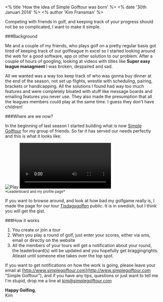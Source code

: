 <% title 'How the idea of Simple Golftour was born' %>
<% date '30th Januari 2014' %>
<% author 'Kim Fransman' %>


Competing with friends in golf, and keeping track of your progress should not be so complicated, I want to make it simple.

###Background

Me and a couple of my friends, who plays golf on a pretty regular basis got tired of keeping track of our golfleague in excel so I started looking around the web for a good software, app or other solution to our problem. After a couple of hours of googling, looking at videos with titles like **Super easy league managment** I was broken, despaired and sad.

All we wanted was a way too keep track of who was gonna buy dinner at the end of the season, not set up flights, wrestle with scheduling, pairing, brackets or handicapping. All the solutions I found had way too much features and were completely bloated with stuff like message boards and emailing features you never use. They also made the presumption that all the leagues members could play at the same time. I guess they don't have children!

###Where are we now?

In the beginning of last season I started building what is now [Simple Golftour](http://www.simplegolftour.com "Simple Golftour") for my group of friends. So far it has served our needs perfectly and this is what it looks like:


<div class='screencast peep'>
  <img alt="Play" src="https://s3-eu-west-1.amazonaws.com/kimfransman/placeholder.png" />
  <video preload='auto'>
    <source src='https://s3-eu-west-1.amazonaws.com/kimfransman/feature_tour.mp4' type='video/mp4'>
    <source src='https://s3-eu-west-1.amazonaws.com/kimfransman/feature_tour.ogv' type='video/ogv'>
    <source src='https://s3-eu-west-1.amazonaws.com/kimfransman/feature_tour.webm' type='video/webm'>
  </video>
</div>
<small>*Leaderboard and my profile page*</small>

If you want to browse around, and look at how bad my golfgame really is, I made the page for our tour [Tisdagsgolfen](http://tisdagsgolfen.fransman.se "Tisdagsgolfen") public. It is in swedish, but I think you will get the gist.

###How it works

1. You create or join a *tour*
2. When you play a round of golf, just enter your scores, either via sms, email or directly on the website
3. All the members of your tours will get a notification about your round, the leaderboard(s) will be updated and you hopefully get braggingrights. Atleast until someone else takes over the top spot.


If you want to get notifications on how the work is going, please leave your email at [http://www.simplegolftour.com](http://www.simplegolftour.com "Simple Golftour"), and if you have any tips, questions or just want to tell me I'm stupid, drop me a line at [kim@simplegolftour.com](mailto:kim@simplegolftour.com "Kim Fransman")

**Happy Golfing**,<br />Kim

